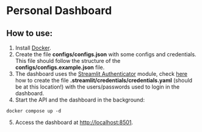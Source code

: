 # Personal Dashboard


## How to use:
1. Install [Docker](https://www.docker.com).
2. Create the file **configs/configs.json** with some configs and credentials. This file should follow the structure of the **configs/configs.example.json** file.
3. The dashboard uses the [Streamlit Authenticator](https://github.com/mkhorasani/Streamlit-Authenticator/tree/main) module, check [here](https://github.com/mkhorasani/Streamlit-Authenticator/tree/main#1-hashing-passwords) how to create the file **.streamlit/credentials/credentials.yaml** (should be at this location!) with the users/passwords used to login in the dashboard.
4. Start the API and the dashboard in the background:
```
docker compose up -d
```
5. Access the dashboard at [http://localhost:8501](http://localhost:8501).
